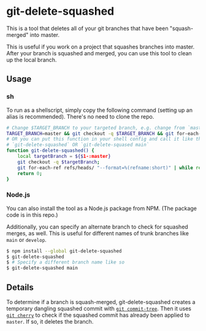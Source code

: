 # git-delete-squashed

This is a tool that deletes all of your git branches that have been "squash-merged" into master.

This is useful if you work on a project that squashes branches into master. After your branch is squashed and merged, you can use this tool to clean up the local branch.

## Usage

### sh

To run as a shellscript, simply copy the following command (setting up an alias is recommended). There's no need to clone the repo.

```bash
# Change $TARGET_BRANCH to your targeted branch, e.g. change from `master` to `main` to delete branches squashed into `main`.
TARGET_BRANCH=master && git checkout -q $TARGET_BRANCH && git for-each-ref refs/heads/ "--format=%(refname:short)" | while read branch; do mergeBase=$(git merge-base $TARGET_BRANCH $branch) && [[ $(git cherry $TARGET_BRANCH $(git commit-tree $(git rev-parse $branch\^{tree}) -p $mergeBase -m _)) == "-"* ]] && git branch -D $branch; done
# OR you can put this function in your shell config and call it like this
# `git-delete-squashed` OR `git-delete-squased main`
function git-delete-squashed() {
    local targetBranch = ${$1-:master}
    git checkout -q $targetBranch;
    git for-each-ref refs/heads/ "--format=%(refname:short)" | while read branch; do mergeBase=$(git merge-base $targetBranch $branch) && [[ $(git cherry $targetBranch $(git commit-tree $(git rev-parse $branch\^{tree}) -p $mergeBase -m _)) == "-"* ]] && git branch -D $branch; done;
    return 0;
}
```

### Node.js

You can also install the tool as a Node.js package from NPM. (The package code is in this repo.)

Additionally, you can specify an alternate branch to check for squashed merges, as well. This is useful for different names of trunk branches like `main` or `develop`.

```bash
$ npm install --global git-delete-squashed
$ git-delete-squashed
$ # Specify a different branch name like so
$ git-delete-squashed main
```

## Details

To determine if a branch is squash-merged, git-delete-squashed creates a temporary dangling squashed commit with [`git commit-tree`](https://git-scm.com/docs/git-commit-tree). Then it uses [`git cherry`](https://git-scm.com/docs/git-cherry) to check if the squashed commit has already been applied to `master`. If so, it deletes the branch.
